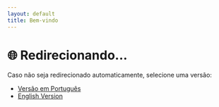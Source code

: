 ```yaml
---
layout: default
title: Bem-vindo
---
```


<script>
  const lang = navigator.language || navigator.userLanguage;
  const userLang = lang.toLowerCase().startsWith('pt') ? 'pt' : 'en';

  // Evita redirecionar se já estiver em uma subpasta /pt/ ou /en/
  if (!window.location.pathname.includes('/pt/') && !window.location.pathname.includes('/en/')) {
    window.location.href = `/RaulAnselmoPortfolio/${userLang}/`;
  }
</script>

# 🌐 Redirecionando...

Caso não seja redirecionado automaticamente, selecione uma versão:

- [Versão em Português](/RaulAnselmoPortfolio/pt/)
- [English Version](/RaulAnselmoPortfolio/en/)

